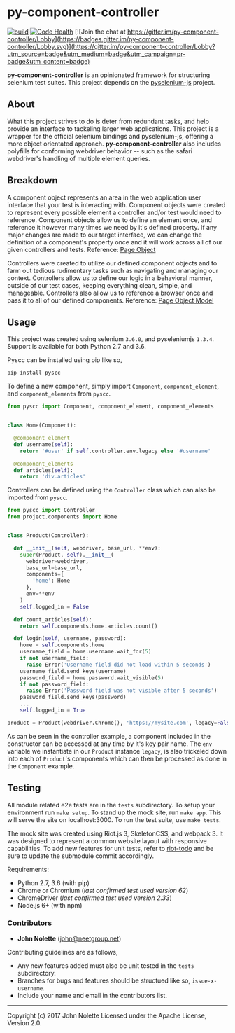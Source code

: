 # py-component-controller

[![build](https://travis-ci.org/neetjn/py-component-controller.svg?branch=master)](https://travis-ci.org/neetjn/py-component-controller)
[![Code Health](https://landscape.io/github/neetjn/py-component-controller/master/landscape.svg?style=flat)](https://landscape.io/github/neetjn/py-component-controller/master)
[![Join the chat at https://gitter.im/py-component-controller/Lobby](https://badges.gitter.im/py-component-controller/Lobby.svg)](https://gitter.im/py-component-controller/Lobby?utm_source=badge&utm_medium=badge&utm_campaign=pr-badge&utm_content=badge)

**py-component-controller** is an opinionated framework for structuring selenium test suites. This project depends on the [pyselenium-js](https://github.com/neetjn/pyselenium-js) project.

## About

What this project strives to do is deter from redundant tasks, and help provide an interface to tackeling larger web applications. This project is a wrapper for the official selenium bindings and pyselenium-js, offering a more object orientated approach. **py-component-controller** also includes polyfills for conforming webdriver behavior -- such as the safari webdriver's handling of multiple element queries.

## Breakdown

A component object represents an area in the web application user interface that your test is interacting with. Component objects were created to represent every possible element a controller and/or test would need to reference. Component objects allow us to define an element once, and reference it however many times we need by it's defined property. If any major changes are made to our target interface, we can change the definition of a component's property once and it will work across all of our given controllers and tests. Reference: [Page Object](http://selenium-python.readthedocs.io/page-objects.html)

Controllers were created to utilize our defined component objects and to farm out tedious rudimentary tasks such as navigating and managing our context. Controllers allow us to define our logic in a behavioral manner, outside of our test cases, keeping everything clean, simple, and manageable. Controllers also allow us to reference a browser once and pass it to all of our defined components. Reference: [Page Object Model](http://www.guru99.com/page-object-model-pom-page-factory-in-selenium-ultimate-guide.html)

## Usage

This project was created using selenium `3.6.0`, and pyseleniumjs `1.3.4`. Support is available for both Python 2.7 and 3.6.

Pyscc can be installed using pip like so,

```sh
pip install pyscc
```

To define a new component, simply import `Component`, `component_element`, and `component_elements` from `pyscc`.

```python
from pyscc import Component, component_element, component_elements


class Home(Component):

  @component_element
  def username(self):
    return '#user' if self.controller.env.legacy else '#username'

  @component_elements
  def articles(self):
    return 'div.articles'
```

Controllers can be defined using the `Controller` class which can also be imported from `pyscc`.

```python
from pyscc import Controller
from project.components import Home


class Product(Controller):

  def __init__(self, webdriver, base_url, **env):
    super(Product, self).__init__(
      webdriver=webdriver,
      base_url=base_url,
      components={
        'home': Home
      },
      env=**env
    )
    self.logged_in = False

  def count_articles(self):
    return self.components.home.articles.count()

  def login(self, username, password):
    home = self.components.home
    username_field = home.username.wait_for(5)
    if not username_field:
      raise Error('Username field did not load within 5 seconds')
    username_field.send_keys(username)
    password_field = home.password.wait_visible(5)
    if not password_field:
      raise Error('Password field was not visible after 5 seconds')
    password_field.send_keys(password)
    ...
    self.logged_in = True

product = Product(webdriver.Chrome(), 'https://mysite.com', legacy=False)
```

As can be seen in the controller example, a component included in the constructor can be accessed at any time by it's key pair name. The `env` variable we instantiate in our `Product` instance `legacy`, is also trickeled down into each of `Product`'s components which can then be processed as done in the `Component` example.

## Testing

All module related e2e tests are in the `tests` subdirectory. To setup your environment run `make setup`. To stand up the mock site, run `make app`. This will serve the site on localhost:3000. To run the test suite, use `make tests`.

The mock site was created using Riot.js 3, SkeletonCSS, and webpack 3. It was designed to represent a common website layout with responsive capabilities. To add new features for unit tests, refer to [riot-todo](https://github.com/neetjn/riot-todo) and be sure to update the submodule commit accordingly.

Requirements:
* Python 2.7, 3.6 (with pip)
* Chrome or Chromium (*last confirmed test used version 62*)
* ChromeDriver (*last confirmed test used version 2.33*)
* Node.js 6+ (with npm)

### Contributors

* **John Nolette** (john@neetgroup.net)

Contributing guidelines are as follows,

* Any new features added must also be unit tested in the `tests` subdirectory.
* Branches for bugs and features should be structued like so, `issue-x-username`.
* Include your name and email in the contributors list.

---
Copyright (c) 2017 John Nolette Licensed under the Apache License, Version 2.0.
